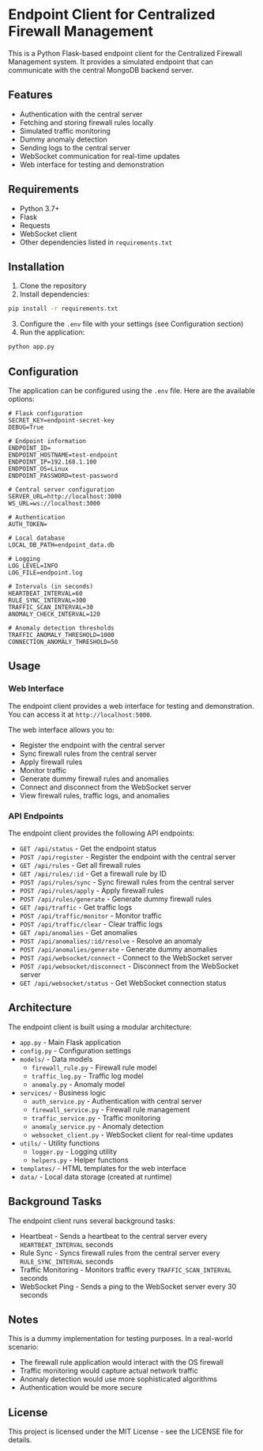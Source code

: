 # Endpoint Client for Centralized Firewall Management

This is a Python Flask-based endpoint client for the Centralized Firewall Management system. It provides a simulated endpoint that can communicate with the central MongoDB backend server.

## Features

- Authentication with the central server
- Fetching and storing firewall rules locally
- Simulated traffic monitoring
- Dummy anomaly detection
- Sending logs to the central server
- WebSocket communication for real-time updates
- Web interface for testing and demonstration

## Requirements

- Python 3.7+
- Flask
- Requests
- WebSocket client
- Other dependencies listed in `requirements.txt`

## Installation

1. Clone the repository
2. Install dependencies:

```bash
pip install -r requirements.txt
```

3. Configure the `.env` file with your settings (see Configuration section)
4. Run the application:

```bash
python app.py
```

## Configuration

The application can be configured using the `.env` file. Here are the available options:

```
# Flask configuration
SECRET_KEY=endpoint-secret-key
DEBUG=True

# Endpoint information
ENDPOINT_ID=
ENDPOINT_HOSTNAME=test-endpoint
ENDPOINT_IP=192.168.1.100
ENDPOINT_OS=Linux
ENDPOINT_PASSWORD=test-password

# Central server configuration
SERVER_URL=http://localhost:3000
WS_URL=ws://localhost:3000

# Authentication
AUTH_TOKEN=

# Local database
LOCAL_DB_PATH=endpoint_data.db

# Logging
LOG_LEVEL=INFO
LOG_FILE=endpoint.log

# Intervals (in seconds)
HEARTBEAT_INTERVAL=60
RULE_SYNC_INTERVAL=300
TRAFFIC_SCAN_INTERVAL=30
ANOMALY_CHECK_INTERVAL=120

# Anomaly detection thresholds
TRAFFIC_ANOMALY_THRESHOLD=1000
CONNECTION_ANOMALY_THRESHOLD=50
```

## Usage

### Web Interface

The endpoint client provides a web interface for testing and demonstration. You can access it at `http://localhost:5000`.

The web interface allows you to:

- Register the endpoint with the central server
- Sync firewall rules from the central server
- Apply firewall rules
- Monitor traffic
- Generate dummy firewall rules and anomalies
- Connect and disconnect from the WebSocket server
- View firewall rules, traffic logs, and anomalies

### API Endpoints

The endpoint client provides the following API endpoints:

- `GET /api/status` - Get the endpoint status
- `POST /api/register` - Register the endpoint with the central server
- `GET /api/rules` - Get all firewall rules
- `GET /api/rules/:id` - Get a firewall rule by ID
- `POST /api/rules/sync` - Sync firewall rules from the central server
- `POST /api/rules/apply` - Apply firewall rules
- `POST /api/rules/generate` - Generate dummy firewall rules
- `GET /api/traffic` - Get traffic logs
- `POST /api/traffic/monitor` - Monitor traffic
- `POST /api/traffic/clear` - Clear traffic logs
- `GET /api/anomalies` - Get anomalies
- `POST /api/anomalies/:id/resolve` - Resolve an anomaly
- `POST /api/anomalies/generate` - Generate dummy anomalies
- `POST /api/websocket/connect` - Connect to the WebSocket server
- `POST /api/websocket/disconnect` - Disconnect from the WebSocket server
- `GET /api/websocket/status` - Get WebSocket connection status

## Architecture

The endpoint client is built using a modular architecture:

- `app.py` - Main Flask application
- `config.py` - Configuration settings
- `models/` - Data models
  - `firewall_rule.py` - Firewall rule model
  - `traffic_log.py` - Traffic log model
  - `anomaly.py` - Anomaly model
- `services/` - Business logic
  - `auth_service.py` - Authentication with central server
  - `firewall_service.py` - Firewall rule management
  - `traffic_service.py` - Traffic monitoring
  - `anomaly_service.py` - Anomaly detection
  - `websocket_client.py` - WebSocket client for real-time updates
- `utils/` - Utility functions
  - `logger.py` - Logging utility
  - `helpers.py` - Helper functions
- `templates/` - HTML templates for the web interface
- `data/` - Local data storage (created at runtime)

## Background Tasks

The endpoint client runs several background tasks:

- Heartbeat - Sends a heartbeat to the central server every `HEARTBEAT_INTERVAL` seconds
- Rule Sync - Syncs firewall rules from the central server every `RULE_SYNC_INTERVAL` seconds
- Traffic Monitoring - Monitors traffic every `TRAFFIC_SCAN_INTERVAL` seconds
- WebSocket Ping - Sends a ping to the WebSocket server every 30 seconds

## Notes

This is a dummy implementation for testing purposes. In a real-world scenario:

- The firewall rule application would interact with the OS firewall
- Traffic monitoring would capture actual network traffic
- Anomaly detection would use more sophisticated algorithms
- Authentication would be more secure

## License

This project is licensed under the MIT License - see the LICENSE file for details.
